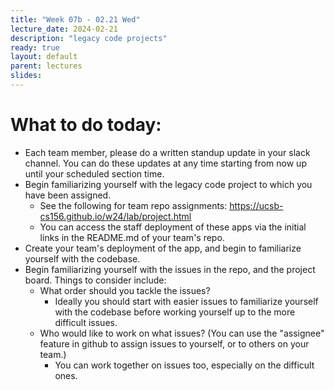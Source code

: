 ```yaml
---
title: "Week 07b - 02.21 Wed"
lecture_date: 2024-02-21
description: "legacy code projects"
ready: true
layout: default
parent: lectures
slides:
---
```


# What to do today:

* Each team member, please do a written standup update in your slack channel.  You can do these updates at any time starting from now up until your scheduled section time.
* Begin familiarizing yourself with the legacy code project to which you have been assigned.
  * See the following for team repo assignments: <https://ucsb-cs156.github.io/w24/lab/project.html>
  * You can access the staff deployment of these apps via the initial links in the README.md of your team's repo.
* Create your team's deployment of the app, and begin to familiarize yourself with the codebase.
* Begin familiarizing yourself with the issues in the repo, and the project board. Things to consider include:
  * What order should you tackle the issues?
    * Ideally you should start with easier issues to familiarize yourself with the codebase before working yourself up to the more difficult issues.
  * Who would like to work on what issues? (You can use the "assignee" feature in github to assign issues to yourself, or to others on your team.)
    * You can work together on issues too, especially on the difficult ones.



